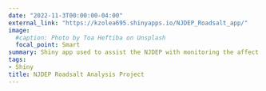 ```yaml
---
date: "2022-11-3T00:00:00-04:00"
external_link: "https://kzolea695.shinyapps.io/NJDEP_Roadsalt_app/"
image:
  #caption: Photo by Toa Heftiba on Unsplash
  focal_point: Smart
summary: Shiny app used to assist the NJDEP with monitoring the affect of winter roadsalt application to waterways throughout the state
tags:
- Shiny
title: NJDEP Roadsalt Analysis Project
---
```

  
